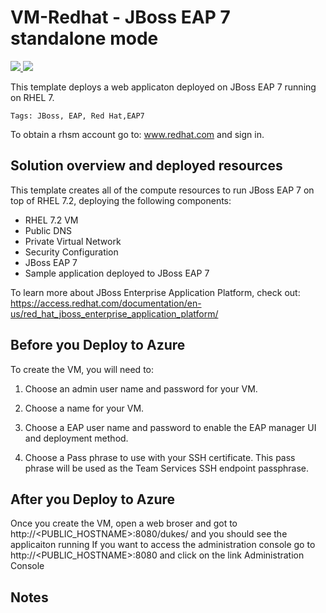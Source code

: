 # VM-Redhat - JBoss EAP 7 standalone mode
<a href="https://portal.azure.com/#create/Microsoft.Template/uri/https%3A%2F%2Fraw.githubusercontent.com%2FMicrosoft%2Fredhat-mw-cloud-quickstart%2Fmaster%2Fjboss-eap-standalone-rhel7%2Fazuredeploy.json" target="_blank">
    <img src="http://azuredeploy.net/deploybutton.png"/>
</a>
<a href="http://armviz.io/#/?load=https%3A%2F%2Fraw.githubusercontent.com%2FMicrosoft%2Fredhat-mw-cloud-quickstart%2Fmaster%2Fjboss-eap-standalone-rhel7%2Fazuredeploy.json" target="_blank">
    <img src="http://armviz.io/visualizebutton.png"/>
</a>

This template deploys a web applicaton deployed on JBoss EAP 7 running on RHEL 7. 

`Tags: JBoss, EAP, Red Hat,EAP7`

To obtain a rhsm account go to: www.redhat.com and sign in.

## Solution overview and deployed resources
This template creates all of the compute resources to run JBoss EAP 7 on top of RHEL 7.2, deploying the following components:
- RHEL 7.2 VM 
- Public DNS 
- Private Virtual Network 
- Security Configuration 
- JBoss EAP 7
- Sample application deployed to JBoss EAP 7

To learn more about JBoss Enterprise Application Platform, check out:
https://access.redhat.com/documentation/en-us/red_hat_jboss_enterprise_application_platform/


## Before you Deploy to Azure

To create the VM, you will need to:

1. Choose an admin user name and password for your VM.  

2. Choose a name for your VM. 

3. Choose a EAP user name and password to enable the EAP manager UI and deployment method. 

4. Choose a Pass phrase to use with your SSH certificate.  This pass phrase will be used as the Team Services SSH endpoint passphrase.

## After you Deploy to Azure

Once you create the VM, open a web broser and got to http://<PUBLIC_HOSTNAME>:8080/dukes/ and you should see the applicaiton running
If you want to access the administration console go to http://<PUBLIC_HOSTNAME>:8080 and click on the link Administration Console 

## Notes



